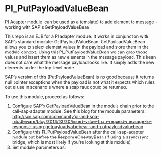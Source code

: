 PI_PutPayloadValueBean
======================

PI Adapter module (can be used as a template) to add element to message - working with SAP's GetPayloadValueBean

This repo is an EJB for a PI adapter module. It works in conjunction with SAP's standard module: GetPayloadValueBean. GetPayloadValueBean allows you to select element values in the payload and store them in the module context.
Using this PI_PutPayloadValueBean we can grab those values and insert them as new elements in the message payload.
This bean does not care what the message payload looks like. It simply adds the new elements under the top-level node.

SAP's version of this (PutPayloadValueBean) is no good because it returns null pointer exceptions when the payload is not what it expects which rules out is use in scenario's where a soap fault could be returned.

To use this module, proceed as follows:

1. Configure SAP's GetPayloadValueBean in the module chain prior to the call-sap-adapter module. See this blog for the module parameters: http://scn.sap.com/community/pi-and-soa-middleware/blog/2013/03/20/insert-value-from-request-message-to-response-using-getpayloadvaluebean-and-putpayloadvaluebean
2. Configure this PI_PutPayloadValueBean after the call-sap-adapter module but before the ResponseOnewayBean (if using a async/sync bridge, which is most likely if you're looking at this module)
3. Set module parameters as: 
